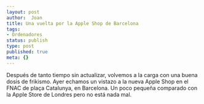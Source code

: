 ```yaml
---
layout: post
author:  Joan
title: Una vuelta por la Apple Shop de Barcelona
tags:
- Ordenadores
status: publish
type: post
published: true
meta: {}
---
```

Después de tanto tiempo sin actualizar, volvemos a la carga con una buena dosis de frikismo.
Ayer echamos un vistazo a la nueva Apple Shop en el FNAC de plaça Catalunya, en Barcelona. Un poco pequeña comparado con la Apple Store de Londres pero no está nada mal.

<object type="application/x-shockwave-flash" width="500" height="375" data="http://vimeo.com/moogaloop.swf?clip_id=286952&amp;server=vimeo.com&amp;fullscreen=1&amp;show_title=1&amp;show_byline=0&amp;show_portrait=0&amp;color=679AF1">	<param name="quality" value="best" />	<param name="allowfullscreen" value="true" />	<param name="scale" value="showAll" />	<param name="movie" value="http://vimeo.com/moogaloop.swf?clip_id=286952&amp;server=vimeo.com&amp;fullscreen=1&amp;show_title=1&amp;show_byline=0&amp;show_portrait=0&amp;color=679AF1" /></object>
<br />

